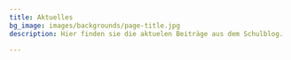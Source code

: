 ```yaml
---
title: Aktuelles
bg_image: images/backgrounds/page-title.jpg
description: Hier finden sie die aktuelen Beiträge aus dem Schulblog.

---
```

